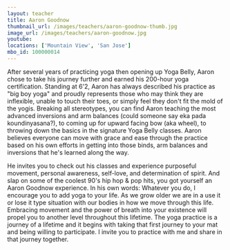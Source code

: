 ```yaml
---
layout: teacher
title: Aaron Goodnow
thumbnail_url: /images/teachers/aaron-goodnow-thumb.jpg
image_url: /images/teachers/aaron-goodnow.jpg
youtube:
locations: ['Mountain View', 'San Jose']
mbo_id: 100000014
---
```


After several years of practicing yoga then opening up Yoga Belly, Aaron chose to take his journey further and earned his 200-hour yoga certification. Standing at 6'2, Aaron has always described his practice as "big boy yoga" and proudly represents those who may think they are inflexible, unable to touch their toes, or simply feel they don't fit the mold of the yogis. Breaking all stereotypes, you can find Aaron teaching the most advanced inversions and arm balances (could someone say eka pada koundinyasana?), to coming up for upward facing bow (aka wheel), to throwing down the basics in the signature Yoga Belly classes. Aaron believes everyone can move with grace and ease through the practice based on his own efforts in getting into those binds, arm balances and inversions that he's learned along the way.

He invites you to check out his classes and experience purposeful movement, personal awareness, self-love, and determination of spirit. And slap on some of the coolest 90's hip hop & pop hits, you got yourself an Aaron Goodnow experience. In his own words: Whatever you do, I encourage you to add yoga to your life. As we grow older we are in a use it or lose it type situation with our bodies in how we move through this life. Embracing movement and the power of breath into your existence will propel you to another level throughout this lifetime. The yoga practice is a journey of a lifetime and it begins with taking that first journey to your mat and being willing to participate. I invite you to practice with me and share in that journey together.